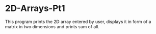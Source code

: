 # 2D-Arrays-Pt1
This program prints the 2D array entered by user, displays it in form of a matrix in two dimensions and prints sum of all.
